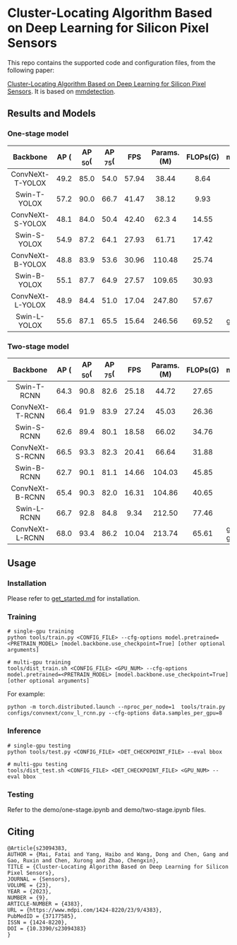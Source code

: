 # Cluster-Locating Algorithm Based on Deep Learning for Silicon Pixel Sensors

This repo contains the supported code and configuration files, from the following paper:

[Cluster-Locating Algorithm Based on Deep Learning for Silicon Pixel Sensors](https://www.mdpi.com/1424-8220/23/9/4383). It is based on [mmdetection](https://github.com/open-mmlab/mmdetection).


## Results and Models


### One-stage model

   | Backbone | AP $(%)$ | AP $_{50}(%)$ | AP $_{75}(%)$ | FPS | Params.(M) | FLOPs(G) | model |
   | :---: | :---: | :---: | :---: | :---: | :---: | :---: | :---: | 
   | ConvNeXt-T-YOLOX | 49.2 | 85.0 | 54.0 | 57.94 | 38.44 |  8.64 |  |
   | Swin-T-YOLOX | 57.2 | 90.0 | 66.7 | 41.47 | 38.12 | 9.93 | |
   | ConvNeXt-S-YOLOX | 48.1 | 84.0 | 50.4 | 42.40 | 62.3 4| 14.55 | |
  | Swin-S-YOLOX | 54.9 | 87.2 | 64.1 | 27.93 | 61.71 | 17.42 | |
  | ConvNeXt-B-YOLOX | 48.8 | 83.9 | 53.6 | 30.96 | 110.48 | 25.74 | |
  | Swin-B-YOLOX | 55.1  |87.7| 64.9|27.57 | 109.65| 30.93 | |
  | ConvNeXt-L-YOLOX | 48.9 |84.4|51.0|17.04| 247.80| 57.67 | |
  | Swin-L-YOLOX  | 55.6 |87.1|65.5|15.64| 246.56| 69.52 | [github](https://github.com/maifatai/Particle-cluster-detection/releases/download/v1.0/swin_l_yolox.pth)|
  
### Two-stage model

  | Backbone | AP $(%)$ | AP $_{50}(%)$ | AP $_{75}(%)$ | FPS | Params.(M) | FLOPs(G) | model |
  | :---: | :---: | :---: | :---: | :---: | :---: | :---: | :---: | 
  |  Swin-T-RCNN | 64.3|90.8|82.6|25.18  | 44.72| 27.65 |  |
  |  ConvNeXt-T-RCNN | 66.4 |91.9|83.9|27.24  |45.03| 26.36 |  |
  |  Swin-S-RCNN | 62.6 |89.4|80.1|18.58  | 66.02| 34.76 |  |
  |  ConvNeXt-S-RCNN | 66.5 |93.3|82.3 |20.41  |66.64| 31.88 |  | 
  | Swin-B-RCNN | 62.7 |90.1|81.1|14.66  | 104.03| 45.85 |  |
  | ConvNeXt-B-RCNN | 65.4  |90.3|82.0|16.31  |104.86| 40.65 |  | 
  |  Swin-L-RCNN | 66.7 |92.8|84.8|9.34 | 212.50| 77.46 |  |
  |  ConvNeXt-L-RCNN  | 68.0 |93.4|86.2 |10.04| 213.74|65.61 | [github](https://github.com/maifatai/Particle-cluster-detection/releases/download/v1.0/convnext_l_rcnn.zip.001) [github](https://github.com/maifatai/Particle-cluster-detection/releases/download/v1.0/convnext_l_rcnn.zip.002) |



## Usage

### Installation

Please refer to [get_started.md](https://github.com/open-mmlab/mmdetection/blob/master/docs/en/get_started.md) for installation.

### Training

```
# single-gpu training
python tools/train.py <CONFIG_FILE> --cfg-options model.pretrained=<PRETRAIN_MODEL> [model.backbone.use_checkpoint=True] [other optional arguments]

# multi-gpu training
tools/dist_train.sh <CONFIG_FILE> <GPU_NUM> --cfg-options model.pretrained=<PRETRAIN_MODEL> [model.backbone.use_checkpoint=True] [other optional arguments] 
```
For example:
```
python -m torch.distributed.launch --nproc_per_node=1  tools/train.py configs/convnext/conv_l_rcnn.py --cfg-options data.samples_per_gpu=8 

```

### Inference
```
# single-gpu testing
python tools/test.py <CONFIG_FILE> <DET_CHECKPOINT_FILE> --eval bbox 

# multi-gpu testing
tools/dist_test.sh <CONFIG_FILE> <DET_CHECKPOINT_FILE> <GPU_NUM> --eval bbox 
```



###  Testing

Refer to the demo/one-stage.ipynb and demo/two-stage.ipynb files.






## Citing 
```
@Article{s23094383,
AUTHOR = {Mai, Fatai and Yang, Haibo and Wang, Dong and Chen, Gang and Gao, Ruxin and Chen, Xurong and Zhao, Chengxin},
TITLE = {Cluster-Locating Algorithm Based on Deep Learning for Silicon Pixel Sensors},
JOURNAL = {Sensors},
VOLUME = {23},
YEAR = {2023},
NUMBER = {9},
ARTICLE-NUMBER = {4383},
URL = {https://www.mdpi.com/1424-8220/23/9/4383},
PubMedID = {37177585},
ISSN = {1424-8220},
DOI = {10.3390/s23094383}
}
```



